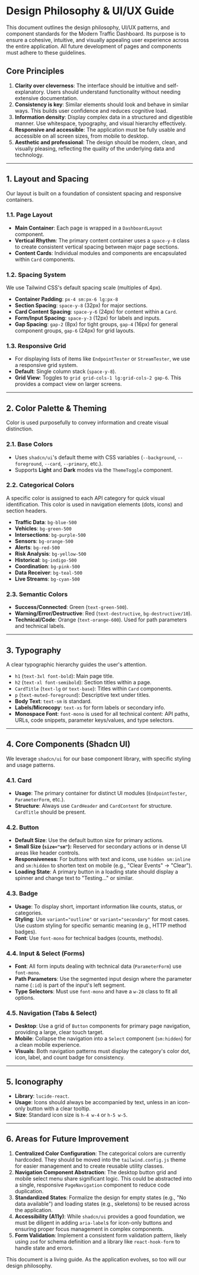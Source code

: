 # Design Philosophy & UI/UX Guide

This document outlines the design philosophy, UI/UX patterns, and component standards for the Modern Traffic Dashboard. Its purpose is to ensure a cohesive, intuitive, and visually appealing user experience across the entire application. All future development of pages and components must adhere to these guidelines.

## Core Principles

1.  **Clarity over cleverness**: The interface should be intuitive and self-explanatory. Users should understand functionality without needing extensive documentation.
2.  **Consistency is key**: Similar elements should look and behave in similar ways. This builds user confidence and reduces cognitive load.
3.  **Information density**: Display complex data in a structured and digestible manner. Use whitespace, typography, and visual hierarchy effectively.
4.  **Responsive and accessible**: The application must be fully usable and accessible on all screen sizes, from mobile to desktop.
5.  **Aesthetic and professional**: The design should be modern, clean, and visually pleasing, reflecting the quality of the underlying data and technology.

---

## 1. Layout and Spacing

Our layout is built on a foundation of consistent spacing and responsive containers.

### 1.1. Page Layout

-   **Main Container**: Each page is wrapped in a `DashboardLayout` component.
-   **Vertical Rhythm**: The primary content container uses a `space-y-8` class to create consistent vertical spacing between major page sections.
-   **Content Cards**: Individual modules and components are encapsulated within `Card` components.

### 1.2. Spacing System

We use Tailwind CSS's default spacing scale (multiples of 4px).

-   **Container Padding**: `px-4 sm:px-6 lg:px-8`
-   **Section Spacing**: `space-y-8` (32px) for major sections.
-   **Card Content Spacing**: `space-y-6` (24px) for content within a `Card`.
-   **Form/Input Spacing**: `space-y-3` (12px) for labels and inputs.
-   **Gap Spacing**: `gap-2` (8px) for tight groups, `gap-4` (16px) for general component groups, `gap-6` (24px) for grid layouts.

### 1.3. Responsive Grid

-   For displaying lists of items like `EndpointTester` or `StreamTester`, we use a responsive grid system.
-   **Default**: Single column stack (`space-y-8`).
-   **Grid View**: Toggles to `grid grid-cols-1 lg:grid-cols-2 gap-6`. This provides a compact view on larger screens.

---

## 2. Color Palette & Theming

Color is used purposefully to convey information and create visual distinction.

### 2.1. Base Colors

-   Uses `shadcn/ui`'s default theme with CSS variables (`--background`, `--foreground`, `--card`, `--primary`, etc.).
-   Supports **Light** and **Dark** modes via the `ThemeToggle` component.

### 2.2. Categorical Colors

A specific color is assigned to each API category for quick visual identification. This color is used in navigation elements (dots, icons) and section headers.

-   **Traffic Data**: `bg-blue-500`
-   **Vehicles**: `bg-green-500`
-   **Intersections**: `bg-purple-500`
-   **Sensors**: `bg-orange-500`
-   **Alerts**: `bg-red-500`
-   **Risk Analysis**: `bg-yellow-500`
-   **Historical**: `bg-indigo-500`
-   **Coordination**: `bg-pink-500`
-   **Data Receiver**: `bg-teal-500`
-   **Live Streams**: `bg-cyan-500`

### 2.3. Semantic Colors

-   **Success/Connected**: Green (`text-green-500`).
-   **Warning/Error/Destructive**: Red (`text-destructive`, `bg-destructive/10`).
-   **Technical/Code**: Orange (`text-orange-600`). Used for path parameters and technical labels.

---

## 3. Typography

A clear typographic hierarchy guides the user's attention.

-   `h1` (`text-3xl font-bold`): Main page title.
-   `h2` (`text-xl font-semibold`): Section titles within a page.
-   `CardTitle` (`text-lg` or `text-base`): Titles within `Card` components.
-   `p` (`text-muted-foreground`): Descriptive text under titles.
-   **Body Text**: `text-sm` is standard.
-   **Labels/Microcopy**: `text-xs` for form labels or secondary info.
-   **Monospace Font**: `font-mono` is used for all technical content: API paths, URLs, code snippets, parameter keys/values, and type selectors.

---

## 4. Core Components (Shadcn UI)

We leverage `shadcn/ui` for our base component library, with specific styling and usage patterns.

### 4.1. Card

-   **Usage**: The primary container for distinct UI modules (`EndpointTester`, `ParameterForm`, etc.).
-   **Structure**: Always use `CardHeader` and `CardContent` for structure. `CardTitle` should be present.

### 4.2. Button

-   **Default Size**: Use the default button size for primary actions.
-   **Small Size (`size="sm"`):** Reserved for secondary actions or in dense UI areas like header controls.
-   **Responsiveness**: For buttons with text and icons, use `hidden sm:inline` and `sm:hidden` to shorten text on mobile (e.g., "Clear Events" -> "Clear").
-   **Loading State**: A primary button in a loading state should display a spinner and change text to "Testing..." or similar.

### 4.3. Badge

-   **Usage**: To display short, important information like counts, status, or categories.
-   **Styling**: Use `variant="outline"` or `variant="secondary"` for most cases. Use custom styling for specific semantic meaning (e.g., HTTP method badges).
-   **Font**: Use `font-mono` for technical badges (counts, methods).

### 4.4. Input & Select (Forms)

-   **Font**: All form inputs dealing with technical data (`ParameterForm`) use `font-mono`.
-   **Path Parameters**: Use the segmented input design where the parameter name (`:id`) is part of the input's left segment.
-   **Type Selectors**: Must use `font-mono` and have a `w-28` class to fit all options.

### 4.5. Navigation (Tabs & Select)

-   **Desktop**: Use a grid of `Button` components for primary page navigation, providing a large, clear touch target.
-   **Mobile**: Collapse the navigation into a `Select` component (`sm:hidden`) for a clean mobile experience.
-   **Visuals**: Both navigation patterns must display the category's color dot, icon, label, and count badge for consistency.

---

## 5. Iconography

-   **Library**: `lucide-react`.
-   **Usage**: Icons should always be accompanied by text, unless in an icon-only button with a clear tooltip.
-   **Size**: Standard icon size is `h-4 w-4` or `h-5 w-5`.

---

## 6. Areas for Future Improvement

1.  **Centralized Color Configuration**: The categorical colors are currently hardcoded. They should be moved into the `tailwind.config.js` theme for easier management and to create reusable utility classes.
2.  **Navigation Component Abstraction**: The desktop button grid and mobile select menu share significant logic. This could be abstracted into a single, responsive `PageNavigation` component to reduce code duplication.
3.  **Standardized States**: Formalize the design for empty states (e.g., "No data available") and loading states (e.g., skeletons) to be reused across the application.
4.  **Accessibility (A11y)**: While `shadcn/ui` provides a good foundation, we must be diligent in adding `aria-label`s for icon-only buttons and ensuring proper focus management in complex components.
5.  **Form Validation**: Implement a consistent form validation pattern, likely using `zod` for schema definition and a library like `react-hook-form` to handle state and errors.

This document is a living guide. As the application evolves, so too will our design philosophy. 
